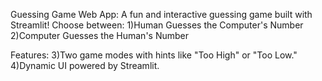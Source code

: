 Guessing Game Web App:
A fun and interactive guessing game built with Streamlit! Choose between:
   1)Human Guesses the Computer's Number
   2)Computer Guesses the Human's Number

Features:
   3)Two game modes with hints like "Too High" or "Too Low."
   4)Dynamic UI powered by Streamlit.


